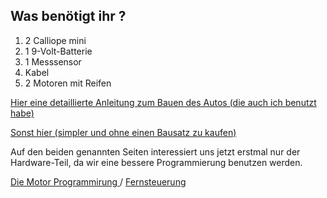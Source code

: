 ## Was benötigt ihr ?

1. 2 Calliope mini
1. 1 9-Volt-Batterie
1. 1 Messsensor 
1. Kabel
1. 2 Motoren mit Reifen

 [Hier eine detaillierte Anleitung zum Bauen des
  Autos (die auch ich benutzt habe)](https://leon-brachwitz.de/?p=328) 
  
[Sonst hier (simpler und ohne einen Bausatz zu kaufen)](https://www.hackster.io/53937/calliope-mini-ferngesteuertes-auto-6fa93f) 

  
  Auf den beiden genannten Seiten interessiert uns jetzt erstmal nur der Hardware-Teil, da wir eine bessere 
  Programmierung benutzen werden.
  
  [Die Motor Programmirung ](https://github.com/Mcccake/calliope-car/blob/master/doc/motor.md) / [Fernsteuerung](https://github.com/Mcccake/calliope-car/blob/master/doc/fernsteuerung.md)
  
  
  
